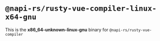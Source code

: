 # `@napi-rs/rusty-vue-compiler-linux-x64-gnu`

This is the **x86_64-unknown-linux-gnu** binary for `@napi-rs/rusty-vue-compiler`
